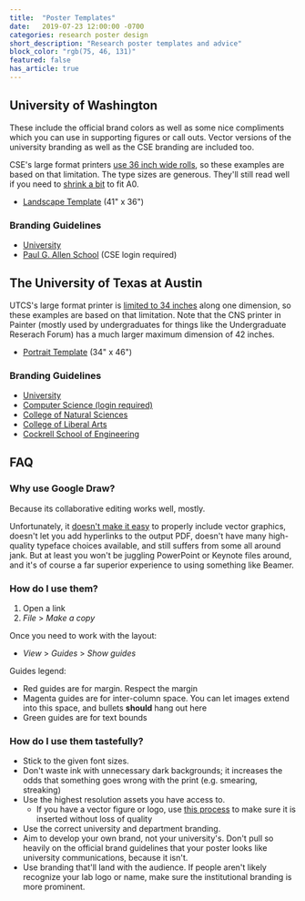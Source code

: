 ```yaml
---
title:  "Poster Templates"
date:   2019-07-23 12:00:00 -0700
categories: research poster design
short_description: "Research poster templates and advice"
block_color: "rgb(75, 46, 131)"
featured: false
has_article: true
---    
```


<!-- TODO: Add some images of posters here and link to archive examples -->

## University of Washington

These include the official brand colors as well as some nice compliments which you can use in supporting figures or call outs.
Vector versions of the university branding as well as the CSE branding are included too.

CSE's large format printers [use 36 inch wide rolls](https://www.cs.washington.edu/lab/printing/poster-printer), so these
examples are based on that limitation. The type sizes are generous. They'll still read well if you need to [shrink
a bit](https://docupub.com/pdfresize/) to fit A0. 

* [Landscape Template](https://docs.google.com/drawings/d/1DZKQcmavMqciiomEa7wPaktpdcdkrYinKxer4hJRi_g) (41" x 36")
<!--* [Portrait Template]() (36" x 41")-->

### Branding Guidelines

* [University](https://www.washington.edu/brand/)
* [Paul G. Allen School](https://www.cs.washington.edu/internal/brand) (CSE login required)

## The University of Texas at Austin


UTCS's large format printer is [limited to 34 inches](https://www.cs.utexas.edu/facilities/poster-help) along one dimension, so these
examples are based on that limitation. Note that the CNS printer in Painter (mostly used by undergraduates for things like the Undergraduate Reserach Forum) has a much larger maximum dimension of 42 inches.

* [Portrait Template](https://docs.google.com/drawings/d/13LM8oObE-lhoYUpMPPw3s7USy35XNZhxyBlAzl7I-aY) (34" x 46")

### Branding Guidelines

* [University](https://brand.utexas.edu)
* [Computer Science (login required)](https://www.cs.utexas.edu/department/identity-standards/overview)
* [College of Natural Sciences](https://cns.utexas.edu/communications/style-guide)
* [College of Liberal Arts](https://liberalarts.utexas.edu/public-affairs/branding-guidelines/)
* [Cockrell School of Engineering](http://www.engr.utexas.edu/visualguidelines)

## FAQ

### Why use Google Draw?

Because its collaborative editing works well, mostly.

Unfortunately, it [doesn't make it easy](https://webapps.stackexchange.com/a/107705) to properly include vector graphics, doesn't let you add hyperlinks to the output PDF, doesn't have many high-quality typeface choices available, and still suffers from some all around jank.
But at least you won't be juggling PowerPoint or Keynote files around, and it's of course a far superior experience to using something like Beamer.

### How do I use them?

1. Open a link
2. _File_ > _Make a copy_

Once you need to work with the layout:

* _View_ > _Guides_ > _Show guides_

Guides legend:
<!-- TODO: Colored dots here -->
* Red guides are for margin. Respect the margin
* Magenta guides are for inter-column space. You can let images extend into this space, and bullets **should** hang out here
* Green guides are for text bounds

### How do I use them tastefully?

* Stick to the given font sizes.
* Don't waste ink with unnecessary dark backgrounds; it increases the odds that something goes wrong with the print (e.g. smearing, streaking)
* Use the highest resolution assets you have access to.
  * If you have a vector figure or logo, use [this process](https://webapps.stackexchange.com/a/107705) to make sure it is inserted without loss of quality
* Use the correct university and department branding.
* Aim to develop your own brand, not your university's. Don't pull so heavily on the official brand guidelines that your poster looks like university communications, because it isn't.
* Use branding that'll land with the audience. If people aren't likely recognize your lab logo or name, make sure the institutional branding is more prominent.
